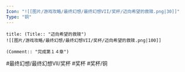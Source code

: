 ```yaml
---
Icon: "![[图片/游戏攻略/最终幻想/最终幻想VII/奖杯/迈向希望的救赎.png|30]]"
Type: "铜"
---
```

```ad-common-bronze-trophy
title: (Title:: "迈向希望的救赎")
![[图片/游戏攻略/最终幻想/最终幻想VII/奖杯/迈向希望的救赎.png|100]]

(Comment:: "完成第１４章")
```

#最终幻想/最终幻想VII/奖杯 #奖杯 #奖杯/铜
